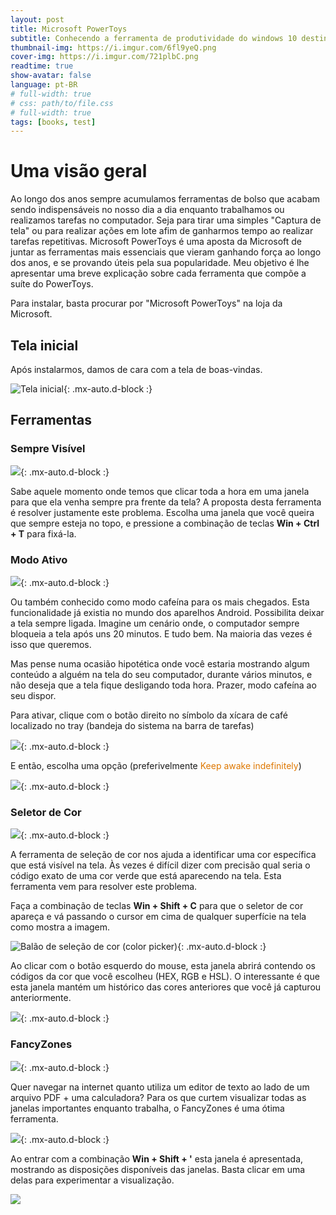 ```yaml
---
layout: post
title: Microsoft PowerToys
subtitle: Conhecendo a ferramenta de produtividade do windows 10 destinada a usuários um pouco mais exigentes
thumbnail-img: https://i.imgur.com/6fl9yeQ.png
cover-img: https://i.imgur.com/721plbC.png
readtime: true
show-avatar: false
language: pt-BR
# full-width: true
# css: path/to/file.css
# full-width: true
tags: [books, test]
---
```



# Uma visão geral

Ao longo dos anos sempre acumulamos ferramentas de bolso que acabam sendo indispensáveis no nosso dia a dia enquanto trabalhamos ou realizamos tarefas no computador. Seja para tirar uma simples "Captura de tela" ou para realizar ações em lote afim de ganharmos tempo ao realizar tarefas repetitivas.
Microsoft PowerToys é uma aposta da Microsoft de juntar as ferramentas mais essenciais que vieram ganhando força ao longo dos anos, e se provando úteis pela sua popularidade.
Meu objetivo é lhe apresentar uma breve explicação sobre cada ferramenta que compõe a suíte do PowerToys.

Para instalar, basta procurar por "Microsoft PowerToys" na loja da Microsoft.

## Tela inicial

Após instalarmos, damos de cara com a tela de boas-vindas.

![Tela inicial](https://i.imgur.com/BPg2Gm6.png){: .mx-auto.d-block :}

## Ferramentas

### Sempre Visível

![](https://i.imgur.com/JPVGjYq.png){: .mx-auto.d-block :}

Sabe aquele momento onde  temos que clicar toda a hora em uma janela para que ela venha sempre pra frente da tela? A proposta desta ferramenta é resolver justamente este problema.
Escolha uma janela que você queira que sempre esteja no topo, e pressione a combinação de teclas **Win + Ctrl + T** para fixá-la.

### Modo Ativo

![](https://i.imgur.com/OcpKwAY.png){: .mx-auto.d-block :}

Ou também conhecido como modo cafeína para os mais chegados.
Esta funcionalidade já existia no mundo dos aparelhos Android. Possibilita deixar a tela sempre ligada.
Imagine um cenário onde, o computador sempre bloqueia a tela após uns 20 minutos. E tudo bem. Na maioria das vezes é isso que queremos.

Mas pense numa ocasião hipotética onde você estaria mostrando algum conteúdo a alguém na tela do seu computador, durante vários minutos, e não deseja que a tela fique desligando toda hora. Prazer, modo cafeína ao seu dispor.

Para ativar, clique com o botão direito no símbolo da xícara de café localizado no tray (bandeja do sistema na barra de tarefas)

![](https://i.imgur.com/8SUEVsm.png){: .mx-auto.d-block :}

E então, escolha uma opção (preferivelmente <font color="#de7802">Keep awake indefinitely</font>)

![](https://i.imgur.com/00mK886.png){: .mx-auto.d-block :}

### Seletor de Cor

![](https://i.imgur.com/SbO3myf.png){: .mx-auto.d-block :}

A ferramenta de seleção de cor nos ajuda a identificar uma cor específica que está visível na tela. Às vezes é difícil dizer com precisão qual seria o código exato de uma cor verde que está aparecendo na tela. Esta ferramenta vem para resolver este problema.

Faça a combinação de teclas **Win + Shift + C** para que o seletor de cor apareça e vá passando o cursor em cima de qualquer superfície na tela como mostra a imagem.

![Balão de seleção de cor (color picker)](https://i.imgur.com/dLUFpTU.png){: .mx-auto.d-block :}

Ao clicar com o botão esquerdo do mouse, esta janela abrirá contendo os códigos da cor que você escolheu (HEX, RGB e HSL). O interessante é que esta janela mantém um histórico das cores anteriores que você já capturou anteriormente.

![](https://i.imgur.com/aL6Ie7a.png){: .mx-auto.d-block :}


### FancyZones

![](https://i.imgur.com/IkUgQQq.png){: .mx-auto.d-block :}

Quer navegar na internet quanto utiliza um editor de texto ao lado de um arquivo PDF + uma calculadora? Para os que curtem visualizar todas as janelas importantes enquanto trabalha, o FancyZones é uma ótima ferramenta.

![](https://i.imgur.com/CzhkTo3.png){: .mx-auto.d-block :}

Ao entrar com a combinação **Win + Shift + '** esta janela é apresentada, mostrando as disposições disponíveis das janelas. Basta clicar em uma delas para experimentar a visualização.

![](https://i.imgur.com/jioxTrT.png)
